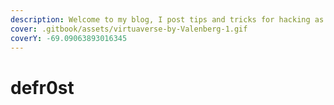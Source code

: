 ```yaml
---
description: Welcome to my blog, I post tips and tricks for hacking as I discover them.
cover: .gitbook/assets/virtuaverse-by-Valenberg-1.gif
coverY: -69.09063893016345
---
```


# defr0st


